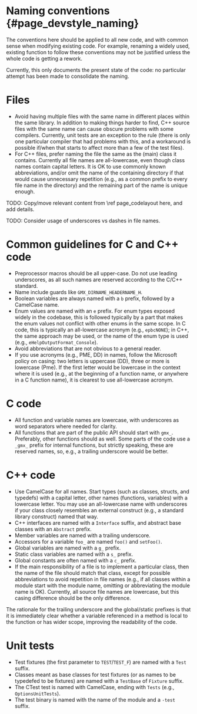 Naming conventions {#page_devstyle_naming}
==================

The conventions here should be applied to all new code, and with common sense
when modifying existing code.  For example, renaming a widely used, existing
function to follow these conventions may not be justified unless the whole code
is getting a rework.

Currently, this only documents the present state of the code: no particular
attempt has been made to consolidate the naming.

Files
=====

 * Avoid having multiple files with the same name in different places within
   the same library.  In addition to making things harder to find, C++ source
   files with the same name can cause obscure problems with some compilers.
   Currently, unit tests are an exception to the rule (there is only one
   particular compiler that had problems with this, and a workaround is
   possible if/when that starts to affect more than a few of the test files).
 * For C++ files, prefer naming the file the same as the (main) class it
   contains.  Currently all file names are all-lowercase, even though class
   names contain capital letters.
   It is OK to use commonly known abbreviations, and/or omit the name of the
   containing directory if that would cause unnecessary repetition (e.g., as a
   common prefix to every file name in the directory) and the remaining part of
   the name is unique enough.

TODO: Copy/move relevant content from \ref page_codelayout here, and add
details.

TODO: Consider usage of underscores vs dashes in file names.

Common guidelines for C and C++ code
====================================

 * Preprocessor macros should be all upper-case.  Do not use leading
   underscores, as all such names are reserved according to the C/C++ standard.
 * Name include guards like `GMX_DIRNAME_HEADERNAME_H`.
 * Boolean variables are always named with a `b` prefix, followed by a
   CamelCase name.
 * Enum values are named with an `e` prefix.  For enum types exposed widely in
   the codebase, this is followed typically by a part that makes the enum
   values not conflict with other enums in the same scope.  In C code, this is
   typically an all-lowercase acronym (e.g., `epbcNONE`); in C++, the same
   approach may be used, or the name of the enum type is used (e.g.,
   `eHelpOutputFormat_Console`).
 * Avoid abbreviations that are not obvious to a general reader.
 * If you use acronyms (e.g., PME, DD) in names, follow the Microsoft policy on
   casing: two letters is uppercase (DD), three or more is lowercase (Pme).
   If the first letter would be lowercase in the context where it is used
   (e.g., at the beginning of a function name, or anywhere in a C function
   name), it is clearest to use all-lowercase acronym.

C code
======

 * All function and variable names are lowercase, with underscores as word
   separators where needed for clarity.
 * All functions that are part of the public API should start with `gmx_`.
   Preferably, other functions should as well.
   Some parts of the code use a `_gmx_` prefix for internal functions, but
   strictly speaking, these are reserved names, so, e.g., a trailing underscore
   would be better.

C++ code
========

 * Use CamelCase for all names.  Start types (such as classes, structs, and
   typedefs) with a capital letter, other names (functions, variables) with a
   lowercase letter.
   You may use an all-lowercase name with underscores if your class closely
   resembles an external construct (e.g., a standard library construct) named
   that way.
 * C++ interfaces are named with a `Interface` suffix, and abstract base
   classes with an `Abstract` prefix.
 * Member variables are named with a trailing underscore.
 * Accessors for a variable `foo_` are named `foo()` and `setFoo()`.
 * Global variables are named with a `g_` prefix.
 * Static class variables are named with a `s_` prefix.
 * Global constants are often named with a `c_` prefix.
 * If the main responsibility of a file is to implement a particular class,
   then the name of the file should match that class, except for possible
   abbreviations to avoid repetition in file names (e.g., if all classes within
   a module start with the module name, omitting or abbreviating the module
   name is OK).  Currently, all source file names are lowercase, but this
   casing difference should be the only difference.

The rationale for the trailing underscore and the global/static prefixes is
that it is immediately clear whether a variable referenced in a method is local
to the function or has wider scope, improving the readability of the code.

Unit tests
==========

 * Test fixtures (the first parameter to `TEST`/`TEST_F`) are named with a
   `Test` suffix.
 * Classes meant as base classes for test fixtures (or as names to be typedefed
   to be fixtures) are named with a `TestBase` of `Fixture` suffix.
 * The CTest test is named with CamelCase, ending with `Tests` (e.g.,
   `OptionsUnitTests`).
 * The test binary is named with the name of the module and a `-test` suffix.
